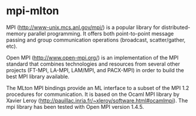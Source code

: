 mpi-mlton
======


MPI (http://www-unix.mcs.anl.gov/mpi/) is a popular library for
distributed-memory parallel programming. It offers both point-to-point
message passing and group communication operations (broadcast,
scatter/gather, etc).

Open MPI (http://www.open-mpi.org/) is an implementation of the MPI
standard that combines technologies and resources from several other
projects (FT-MPI, LA-MPI, LAM/MPI, and PACX-MPI) in order to build the
best MPI library available.

The MLton MPI bindings provide an ML interface to a subset of the MPI
1.2 procedures for communication.  It is based on the Ocaml MPI
library by Xavier Leroy
(http://pauillac.inria.fr/~xleroy/software.html#ocamlmpi). The mpi
library has been tested with Open MPI version 1.4.5.
